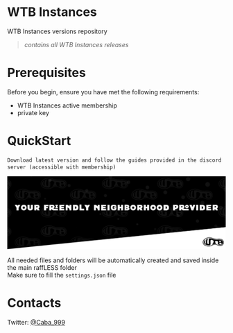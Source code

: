 # WTB Instances
WTB Instances versions repository
> *contains all WTB Instances releases*
# Prerequisites
Before you begin, ensure you have met the following requirements:
- WTB Instances active membership
- private key
# QuickStart
```
Download latest version and follow the guides provided in the discord server (accessible with membership)
```
![WTB_banner.jpg](https://github.com/LordCaba/wtb-instances/blob/main/images/WTB%20banner.png)

All needed files and folders will be automatically created and saved inside the main raffLESS folder  
Make sure to fill the `settings.json` file
# Contacts
Twitter: [@Caba_999](https://twitter.com/Caba_999)  
